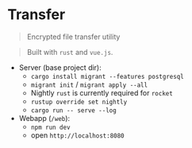 # Transfer

> Encrypted file transfer utility

> Built with `rust` and `vue.js`.


- Server (base project dir):
    - `cargo install migrant --features postgresql`
    - `migrant init` / `migrant apply --all`
    - Nightly `rust` is currently required for `rocket`
    - `rustup override set nightly`
    - `cargo run -- serve --log`
- Webapp (`/web`):
    - `npm run dev`
    - open `http://localhost:8080`
    

